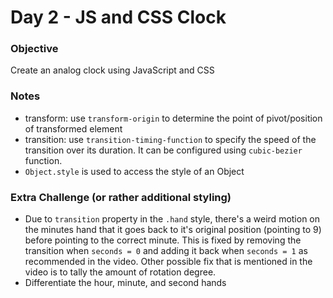 # Day 2 - JS and CSS Clock
### Objective
Create an analog clock using JavaScript and CSS

### Notes
- transform: use `transform-origin` to determine the point of pivot/position of transformed element
- transition: use `transition-timing-function` to specify the speed of the transition over its duration. It can be configured using `cubic-bezier` function.
- `Object.style` is used to access the style of an Object

### Extra Challenge (or rather additional styling)
- Due to `transition` property in the `.hand` style, there's a weird motion on the minutes hand that it goes back to it's original position (pointing to 9) before pointing to the correct minute. This is fixed by removing the transition when `seconds = 0` and adding it back when `seconds = 1` as recommended in the video. Other possible fix that is mentioned in the video is to tally the amount of rotation degree.
- Differentiate the hour, minute, and second hands
